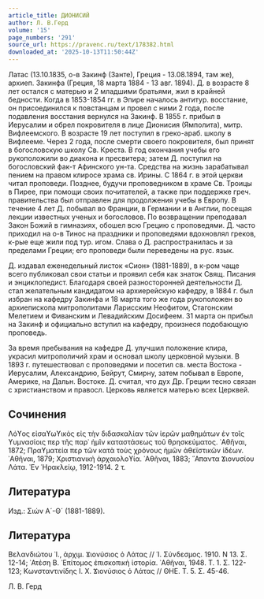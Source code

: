 ```yaml
---
article_title: ДИОНИСИЙ
author: Л. В.Герд
volume: '15'
page_numbers: '291'
source_url: https://pravenc.ru/text/178382.html
downloaded_at: '2025-10-13T11:50:44Z'
---
```


Латас (13.10.1835, о-в Закинф (Занте), Греция - 13.08.1894, там же), архиеп. Закинфа (Греция, 18 марта 1884 - 13 авг. 1894). Д. в возрасте 8 лет остался с матерью и 2 младшими братьями, жил в крайней бедности. Когда в 1853-1854 гг. в Эпире началось антитур. восстание, он присоединился к повстанцам и провел с ними 2 года, после подавления восстания вернулся на Закинф. В 1855 г. прибыл в Иерусалим и обрел покровителя в лице Дионисия (Ямполита), митр. Вифлеемского. В возрасте 19 лет поступил в греко-араб. школу в Вифлееме. Через 2 года, после смерти своего покровителя, был принят в богословскую школу Св. Креста. В год окончания учебы его рукоположили во диакона и пресвитера; затем Д. поступил на богословский фак-т Афинского ун-та. Средства на жизнь зарабатывал пением на правом клиросе храма св. Ирины. С 1864 г. в этой церкви читал проповеди. Позднее, будучи проповедником в храме Св. Троицы в Пирее, при помощи своих почитателей, а также при поддержке греч. правительства был отправлен для продолжения учебы в Европу. В течение 4 лет Д. побывал во Франции, в Германии и в Англии, посещая лекции известных ученых и богословов. По возвращении преподавал Закон Божий в гимназиях, обошел всю Грецию с проповедями. Д. часто приходил на о-в Тинос на праздники и проповедями вдохновлял греков, к-рые еще жили под тур. игом. Слава о Д. распространилась и за пределами Греции; его проповеди были переведены на рус. язык.

Д. издавал еженедельный листок «Сион» (1881-1889), в к-ром чаще всего публиковал свои статьи и проявил себя как знаток Свящ. Писания и энциклопедист. Благодаря своей разносторонней деятельности Д. стал желательным кандидатом на архиерейскую кафедру, в 1884 г. был избран на кафедру Закинфа и 18 марта того же года рукоположен во архиепископа митрополитами Ларисским Неофитом, Стагонским Мелетием и Фиванским и Левадийским Досифеем. 31 марта он прибыл на Закинф и официально вступил на кафедру, произнеся подобающую проповедь.

За время пребывания на кафедре Д. улучшил положение клира, украсил митрополичий храм и основал школу церковной музыки. В 1893 г. путешествовал с проповедями и посетил св. места Востока - Иерусалим, Александрию, Бейрут, Смирну, затем побывал в Европе, Америке, на Дальн. Востоке. Д. считал, что дух Др. Греции тесно связан с христианством и правосл. Церковь является матерью всех Церквей.

## Сочинения

Λόϒος εἰσαϒωϒικὸς εἰς τὴν διδασκαλίαν τῶν ἱερῶν μαθημάτων ἐν τοῖς ϒυμνασίοις περ τῆς παρ᾿ ἡμῖν καταστάσεως τοῦ θρησκεύματος. ᾿Αθῆναι, 1872; Πραϒματεία περ τῶν κατὰ τοὺς χρόνους ἡμῶν ἀθεϊστικῶν ἰδέων. ᾿Αθῆναι, 1879; Χριστιανικὴ ἀρχαιολοϒία. ᾿Αθῆναι, 1883; ῞Απαντα Ϫιονυσίου Λάτα. ᾿Εν ῾Ηρακλείῳ, 1912-1914. 2 τ.

## Литература

Изд.: Σιών Α´-Θ´ (1881-1889).

## Литература

Βελανδιώτου ᾿Ι., ἀρχιμ. Ϫιονύσιος ὁ Λάτας // ῾Ι. Σύνδεσμος. 1910. Ν 13. Σ. 12-14; ᾿Ατέση Β. ᾿Επίτομος ἐπισκοπικὴ ἱστορία. ᾿Αθῆναι, 1948. Τ. 1. Σ. 122-123; Κωνσταντινίδης Ι. Χ. Ϫιονύσιος ὁ Λάτας // ΘΗΕ. Τ. 5. Σ. 45-46.

Л. В.  Герд
